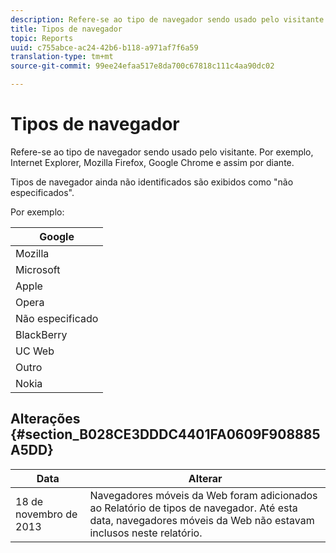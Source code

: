 ```yaml
---
description: Refere-se ao tipo de navegador sendo usado pelo visitante. Por exemplo, Internet Explorer, Mozilla Firefox, Google Chrome e assim por diante.
title: Tipos de navegador
topic: Reports
uuid: c755abce-ac24-42b6-b118-a971af7f6a59
translation-type: tm+mt
source-git-commit: 99ee24efaa517e8da700c67818c111c4aa90dc02

---
```



# Tipos de navegador

Refere-se ao tipo de navegador sendo usado pelo visitante. Por exemplo, Internet Explorer, Mozilla Firefox, Google Chrome e assim por diante.

Tipos de navegador ainda não identificados são exibidos como &quot;não especificados&quot;.

Por exemplo:

| Google |
|---|
| Mozilla |
| Microsoft |
| Apple |
| Opera |
| Não especificado |
| BlackBerry |
| UC Web |
| Outro |
| Nokia |

## Alterações  {#section_B028CE3DDDC4401FA0609F908885A5DD}

| Data | Alterar |
|---|---|
| 18 de novembro de 2013 | Navegadores móveis da Web foram adicionados ao Relatório de tipos de navegador. Até esta data, navegadores móveis da Web não estavam inclusos neste relatório. |

